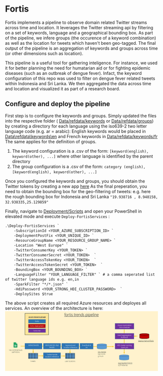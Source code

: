 # Fortis
Fortis implements a pipeline to observe domain related Twitter streams across time and location. 
It leverages the Twitter streaming api by filtering on a set of keywords, language and a geographical bounding box.
As part of the pipeline, we infere groups (the occurence of a keyword combination) as well as the location for tweets
which haven't been geo-tagged. The final output of the pipeline is an aggregation of keywords and groups across time 
(or other dimensions such as location). 

This pipeline is a useful tool for gathering inteligence. For instance, we used it for better planning the need for humatarian aid or for fighting epidemic diseases 
(such as an outbreak of dengue fever). Infact, the keyword configuration of this repo was used to filter on dengue fever 
related tweets within Indonesia and Sri Lanka. We then aggregated the data across time and location and visualized it 
as part of a research board.

## Configure and deploy the pipeline
First step is to configure the keywords and groups. Simply updated the files into the respective folder ( [Data/refdata/keywords](./Data/refdata/keywords) or [Data/refdata/groups](./Data/refdata/groups)) by creating a directory for each language using the iso639-2 two letter language code (e.g. ar = arabic):
English keywords would be placed in  [Data\refdata\keywords\en](tree/master/Data/refdata/keywords/en) and French keywords in  [Data/refdata/keywords/fr](./Data/refdata/keywords/fr)
The same applies for the definition of groups.

1. The keyword configuration is a .csv of the form: ``[keyword(english), keyword(other), ...]`` where other language is identified by the parent directory
2. The group configuration is a .csv of the form: ``category (english), [keyword(english), keyword(other), ...]`` 

Once you configured the keywords and groups, you should obtain the Twitter tokens by creating a new app [here](https://apps.twitter.com/)
As the final preperation, you need to obtain the bounding box for the geo-filtering of tweets:
e.g. here the rough bounding box for Indonesia and Sri Lanka ``"19.938716 , 8.948158, 32.938335,25.129859"``

Finally, navigate to  [Deployment/Scripts](./Deployment/Scripts) and open your PowerShell in elevated mode and execute  ``Deploy-FortisServices`` : 

```
.\Deploy-FortisServices `
    -SubscriptionId <YOUR_AZURE_SUBSCRIPTION_ID> `
    -DeploymentPostFix <YOUR_UNIQUE_ID> `
    -ResourceGroupName <YOUR_RESOURCE_GROUP_NAME> `
    -Location "West Europe" `
    -TwitterConsumerKey <YOUR_TOKEN> `
    -TwitterConsumerSecret <YOUR_TOKEN>  `
    -TwitterAccessTokenKey <YOUR_TOKEN>  `
    -TwitterAccessTokenSecret <YOUR_TOKEN>  `
    -BoundingBox <YOUR_BOUNDING_BOX> `
    -LanguageFilter "YOUR_LANGUAGE_FILTER" ` # a comma seperated list of twitter language ids e.g. en,in 
    -SparkFilter "*/*.json" `
    -HdiPassword <YOUR_STRONG_HDI_CLUSTER_PASSWORD>  `
    -DeploySites $true
```
The above script creates all required Azure resources and deployes all services. An overview of the architecture is here:
![fortis trend pipeline](./images/FortisTrendPipeline.jpg "Fortis trend pipeline")




